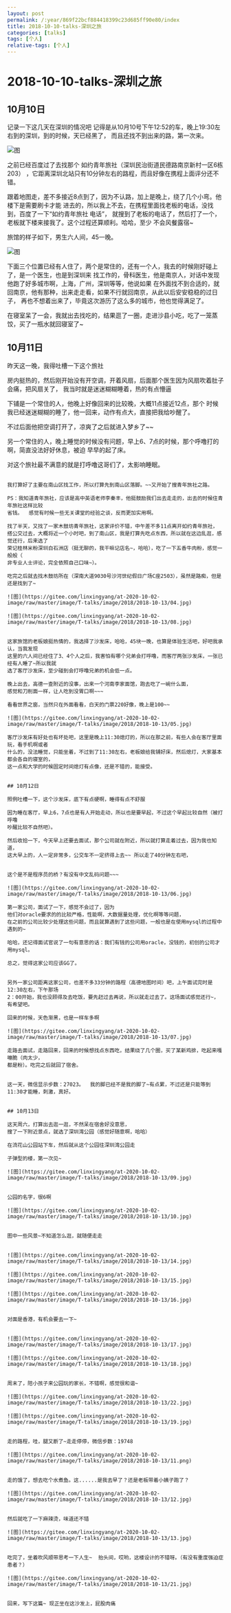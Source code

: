 ```yaml
---
layout: post
permalink: /:year/869f22bcf884418399c23d685ff90e80/index
title: 2018-10-10-talks-深圳之旅
categories: [talks]
tags: [个人]
relative-tags: [个人]
---
```


# 2018-10-10-talks-深圳之旅


## 10月10日

记录一下这几天在深圳的情况吧
记得是从10月10号下午12:52的车，晚上19:30左右到的深圳，到的时候，天已经黑了，
而且还找不到出来的路，第一次来。

![图](https://gitee.com/linxingyang/at-2020-10-02-image/raw/master/image/T-talks/image/2018/2018-10-13/02.jpg)

之前已经百度过了去找那个  如约青年旅社（深圳民治街道民德路南京新村一区6栋203）
，它距离深圳北站只有10分钟左右的路程，而且好像在携程上面评分还不错。

跟着地图走，差不多接近8点到了，因为不认路，加上是晚上，绕了几个小弯。他楼下是需要刷卡才能
进去的，所以我上不去，在携程里面找老板的电话，没找到，百度了一下“如约青年旅社 电话”，
就搜到了老板的电话了，然后打了一个，老板就下楼来接我了。这个过程还算顺利。哈哈，至少
不会风餐露宿~

旅馆的样子如下，男生六人间，45一晚。

![图](https://gitee.com/linxingyang/at-2020-10-02-image/raw/master/image/T-talks/image/2018/2018-10-13/03.jpg)


下面三个位置已经有人住了，两个是常住的，还有一个人，我去的时候刚好碰上了，是一个医生，也是到深圳来
找工作的，骨科医生，他是南京人，对话中发现他跑了好多城市啊，上海，广州，深圳等等，他说如果
在外面找不到合适的，就回南京，他有那种，出来走走看，如果不行就回南京，从此以后安安稳稳的过日子，
再也不想着出来了，毕竟这次游历了这么多的城市，他也觉得满足了。

在寝室呆了一会，我就出去找吃的，结果逛了一圈，走进沙县小吃，吃了一笼蒸饺，买了一瓶水就回寝室了~


## 10月11日

昨天这一晚，我得吐槽一下这个旅社

房内挺热的，然后刚开始没有开空调，开着风扇，后面那个医生因为风扇吹着肚子会痛，把风扇关了，
我当时就是迷迷糊糊睡着，热的有点懵逼

下铺是一个常住的人，他晚上好像回来的比较晚，大概11点接近12点，那个
时候我已经迷迷糊糊的睡了，他一回来，动作有点大，直接把我给吵醒了。

不过后面他把空调打开了，凉爽了之后就进入梦乡了~~

另一个常住的人，晚上睡觉的时候没有问题，早上6、7点的时候，那个呼噜打的啊，简直没法好好休息，被迫
早早的起了床。

对这个旅社最不满意的就是打呼噜这哥们了，太影响睡眠。

~~~后来~~~

我打算好了主要在南山区找工作，所以打算先到南山区落脚。~~又开始了搜青年旅社之路。

PS：我知道青年旅社，应该是高中英语老师李秦丰，他挺鼓励我们出去走走的，出去的时候住青年旅社这样比较
省钱。  感觉有时候一些无关课堂的经验之谈，反而更加实用啊。

找了半天，又找了一家木鼓坊青年旅社，这家评价不错，中午差不多11点离开如约青年旅社，
搭公交过去，大概将近一个小时吧，到了南山区，我是打算先吃点东西，所以就在这边乱逛，感觉还行，后来选了
荣记桂林米粉深圳白石洲店（挺无聊的，我干嘛记店名~，哈哈），吃了一下五香牛肉粉，感觉一般般（
非专业人士评论，完全依照自己口味~）。

吃完之后就去找木鼓坊所在（深南大道9030号沙河世纪假日广场C座2503），虽然是路痴，但是还是找到了~

![图](https://gitee.com/linxingyang/at-2020-10-02-image/raw/master/image/T-talks/image/2018/2018-10-13/04.jpg)

![图](https://gitee.com/linxingyang/at-2020-10-02-image/raw/master/image/T-talks/image/2018/2018-10-13/08.jpg)


这家旅馆的老板娘挺热情的，我选择了沙发床，哈哈，45块一晚，也算是体验生活吧，好吧我承认，当我发现
这里的六人间已经住了3、4个人之后，我害怕有哪个兄弟会打呼噜，而客厅两张沙发床，一张已经有人睡了~所以我就
选了客厅沙发床，至少碰到会打呼噜兄弟的机会低一点。

晚上出去，高德一查附近的没事，出来一个河南李家面馆，跑去吃了一碗什么面，
感觉和刀削面一样，让人吃到没胃口啊~~~

看看世界之窗，当然只在外面看看，白天的门票220好像，晚上是100~~

![图](https://gitee.com/linxingyang/at-2020-10-02-image/raw/master/image/T-talks/image/2018/2018-10-13/05.jpg)

客厅沙发床有好处也有坏处吧，这里是晚上11:30熄灯的，所以在那之前，有些人会在客厅里面玩，看手机啊或者
什么的，没法睡觉，只能坐着，不过到了11:30左右，老板娘给我铺好床，然后熄灯，大家基本都会各自的寝室的，
这一点和大学的时候固定时间熄灯有点像，还是不错的，能接受。


## 10月12日

照例吐槽一下，这个沙发床，底下有点硬啊，睡得有点不舒服

因为睡在客厅，早上6，7点也是有人开始走动，所以也是要早起，不过这个早起比较自然（被打呼噜
吵醒比较不自然吧）。

然后收拾一下，今天早上还要去面试，那个公司就在附近，所以就打算走着过去，因为我也知道，
这大早上的，人一定非常多，公交车不一定挤得上去~~ 所以走了40分钟左右吧，


这个是不是程序员的桥？有没有中文乱码问题~~~

![图](https://gitee.com/linxingyang/at-2020-10-02-image/raw/master/image/T-talks/image/2018/2018-10-13/06.jpg)

第一家公司，面试了一下，感觉不会过了，因为
他们对oracle要求的的比较严格，性能啊，大数据量处理，优化啊等等问题，
在之前的公司比较少处理这些问题，而且就算遇到了这些问题，一般也是在使用mysql的过程中遇到的~

哈哈，还记得面试官说了一句有意思的话：我们有钱的公司用oracle，没钱的，初创的公司才用mysql。

总之，觉得这家公司应该GG了。


另外一家公司距离这家公司，也差不多33分钟的路程（高德地图时间）吧，上午面试完时是12:30左右，下午那场
2：00开始，我也没顾得及去吃饭，要先赶过去再说，所以就走过去了。这场面试感觉还行~，有希望吧。

回来的时候，天色渐黑，也是一样车多啊

![图](https://gitee.com/linxingyang/at-2020-10-02-image/raw/master/image/T-talks/image/2018/2018-10-13/07.jpg)

走路去面试，走路回来，回来的时候想找点东西吃，结果绕了几个圈，买了某新鸡排，吃起来嘎嘣脆（肉太少，
都是粉）。吃完之后就回了宿舍。


这一天，微信显示步数：27023。  我的脚已经不是我的脚了~有点累，不过还是只能等到11:30才能睡，刺激，真好。


## 10月13日

这天周六，打算出去逛一逛，不然呆在宿舍好没意思，
搜了一下附近景点，就选了深圳湾公园（感觉好随意啊，哈哈）

在流花山公园站下车，然后就从这个公园往深圳湾公园走

子弹型的楼，第一次见~

![图](https://gitee.com/linxingyang/at-2020-10-02-image/raw/master/image/T-talks/image/2018/2018-10-13/09.jpg)


公园的名字，很6啊

![图](https://gitee.com/linxingyang/at-2020-10-02-image/raw/master/image/T-talks/image/2018/2018-10-13/10.jpg)


图中一些风景~不知道怎么逛，就随便走走


![图](https://gitee.com/linxingyang/at-2020-10-02-image/raw/master/image/T-talks/image/2018/2018-10-13/14.jpg)

![图](https://gitee.com/linxingyang/at-2020-10-02-image/raw/master/image/T-talks/image/2018/2018-10-13/15.jpg)

![图](https://gitee.com/linxingyang/at-2020-10-02-image/raw/master/image/T-talks/image/2018/2018-10-13/16.jpg)


对面是香港，有机会要去一下~


![图](https://gitee.com/linxingyang/at-2020-10-02-image/raw/master/image/T-talks/image/2018/2018-10-13/17.jpg)

![图](https://gitee.com/linxingyang/at-2020-10-02-image/raw/master/image/T-talks/image/2018/2018-10-13/18.jpg)


周末了，陪小孩子来公园玩的家长，不错啊，感觉很和谐~

![图](https://gitee.com/linxingyang/at-2020-10-02-image/raw/master/image/T-talks/image/2018/2018-10-13/22.jpg)

![图](https://gitee.com/linxingyang/at-2020-10-02-image/raw/master/image/T-talks/image/2018/2018-10-13/19.jpg)


走的路程，哇，腿又断了~走走停停，微信步数：19748

![图](https://gitee.com/linxingyang/at-2020-10-02-image/raw/master/image/T-talks/image/2018/2018-10-13/11.png)


走的饿了，想去吃个水煮鱼。这......是我去早了？还是老板带着小姨子跑了？

![图](https://gitee.com/linxingyang/at-2020-10-02-image/raw/master/image/T-talks/image/2018/2018-10-13/12.jpg)


然后就吃了一下麻辣烫，味道还不错

![图](https://gitee.com/linxingyang/at-2020-10-02-image/raw/master/image/T-talks/image/2018/2018-10-13/13.jpg)


吃完了，坐着吹风顺带思考一下人生~  抬头间，哎哟，这楼设计的不错呀。（有没有重度强迫症患者？）

![图](https://gitee.com/linxingyang/at-2020-10-02-image/raw/master/image/T-talks/image/2018/2018-10-13/21.jpg)


回来，写下这篇~ 现正坐在这沙发上，屁股肉痛









